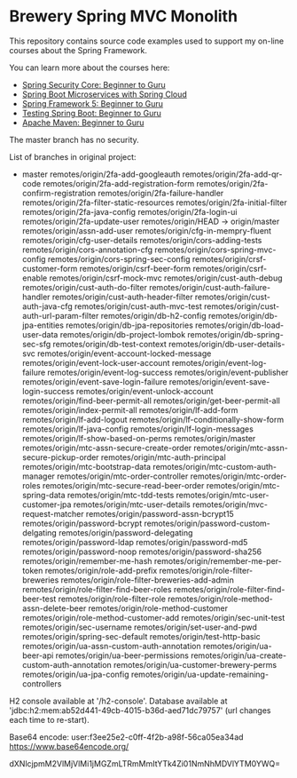 # Brewery Spring MVC Monolith

This repository contains source code examples used to support my on-line courses about the Spring Framework.

You can learn more about the courses here:
* [Spring Security Core: Beginner to Guru](https://www.udemy.com/course/spring-security-core-beginner-to-guru/?referralCode=306F288EB78688C0F3BC)
* [Spring Boot Microservices with Spring Cloud](https://www.udemy.com/course/spring-boot-microservices-with-spring-cloud-beginner-to-guru/?referralCode=6142D427AE53031FEF38)
* [Spring Framework 5: Beginner to Guru](https://www.udemy.com/course/spring-framework-5-beginner-to-guru/?referralCode=6D9ECD1F93988FEE5CE9)
* [Testing Spring Boot: Beginner to Guru](https://www.udemy.com/course/testing-spring-boot-beginner-to-guru/?referralCode=EFFE87DDE96C8541B2EE)
* [Apache Maven: Beginner to Guru](https://www.udemy.com/course/apache-maven-beginner-to-guru/?referralCode=0B91047D034706031F51)

The master branch has no security.

List of branches in original project:

* master
  remotes/origin/2fa-add-googleauth
  remotes/origin/2fa-add-qr-code
  remotes/origin/2fa-add-registration-form
  remotes/origin/2fa-confirm-registration
  remotes/origin/2fa-failure-handler
  remotes/origin/2fa-filter-static-resources
  remotes/origin/2fa-initial-filter
  remotes/origin/2fa-java-config
  remotes/origin/2fa-login-ui
  remotes/origin/2fa-update-user
  remotes/origin/HEAD -> origin/master
  remotes/origin/assn-add-user
  remotes/origin/cfg-in-mempry-fluent
  remotes/origin/cfg-user-details
  remotes/origin/cors-adding-tests
  remotes/origin/cors-annotation-cfg
  remotes/origin/cors-spring-mvc-config
  remotes/origin/cors-spring-sec-config
  remotes/origin/crsf-customer-form
  remotes/origin/csrf-beer-form
  remotes/origin/csrf-enable
  remotes/origin/csrf-mock-mvc
  remotes/origin/cust-auth-debug
  remotes/origin/cust-auth-do-filter
  remotes/origin/cust-auth-failure-handler
  remotes/origin/cust-auth-header-filter
  remotes/origin/cust-auth-java-cfg
  remotes/origin/cust-auth-mvc-test
  remotes/origin/cust-auth-url-param-filter
  remotes/origin/db-h2-config
  remotes/origin/db-jpa-entities
  remotes/origin/db-jpa-repositories
  remotes/origin/db-load-user-data
  remotes/origin/db-project-lombok
  remotes/origin/db-spring-sec-sfg
  remotes/origin/db-test-context
  remotes/origin/db-user-details-svc
  remotes/origin/event-account-locked-message
  remotes/origin/event-lock-user-account
  remotes/origin/event-log-failure
  remotes/origin/event-log-success
  remotes/origin/event-publisher
  remotes/origin/event-save-login-failure
  remotes/origin/event-save-login-success
  remotes/origin/event-unlock-account
  remotes/origin/find-beer-permit-all
  remotes/origin/get-beer-permit-all
  remotes/origin/index-permit-all
  remotes/origin/lf-add-form
  remotes/origin/lf-add-logout
  remotes/origin/lf-conditionally-show-form
  remotes/origin/lf-java-config
  remotes/origin/lf-login-messages
  remotes/origin/lf-show-based-on-perms
  remotes/origin/master
  remotes/origin/mtc-assn-secure-create-order
  remotes/origin/mtc-assn-secure-pickup-order
  remotes/origin/mtc-auth-principal
  remotes/origin/mtc-bootstrap-data
  remotes/origin/mtc-custom-auth-manager
  remotes/origin/mtc-order-controller
  remotes/origin/mtc-order-roles
  remotes/origin/mtc-secure-read-beer-order
  remotes/origin/mtc-spring-data
  remotes/origin/mtc-tdd-tests
  remotes/origin/mtc-user-customer-jpa
  remotes/origin/mtc-user-details
  remotes/origin/mvc-request-matcher
  remotes/origin/password-assn-bcrypt15
  remotes/origin/password-bcrypt
  remotes/origin/password-custom-delgating
  remotes/origin/password-delegating
  remotes/origin/password-ldap
  remotes/origin/password-md5
  remotes/origin/password-noop
  remotes/origin/password-sha256
  remotes/origin/remember-me-hash
  remotes/origin/remember-me-per-token
  remotes/origin/role-add-prefix
  remotes/origin/role-filter-breweries
  remotes/origin/role-filter-breweries-add-admin
  remotes/origin/role-filter-find-beer-roles
  remotes/origin/role-filter-find-beer-test
  remotes/origin/role-filter-role
  remotes/origin/role-method-assn-delete-beer
  remotes/origin/role-method-customer
  remotes/origin/role-method-customer-add
  remotes/origin/sec-unit-test
  remotes/origin/sec-username
  remotes/origin/set-user-and-pwd
  remotes/origin/spring-sec-default
  remotes/origin/test-http-basic
  remotes/origin/ua-assn-custom-auth-annotation
  remotes/origin/ua-beer-api
  remotes/origin/ua-beer-permissions
  remotes/origin/ua-create-custom-auth-annotation
  remotes/origin/ua-customer-brewery-perms
  remotes/origin/ua-jpa-config
  remotes/origin/ua-update-remaining-controllers

H2 console available at '/h2-console'. Database available at 'jdbc:h2:mem:ab52d441-49cb-4015-b36d-aed71dc79757' (url changes each time to re-start).

Base64 encode: 
user:f3ee25e2-c0ff-4f2b-a98f-56ca05ea34ad
https://www.base64encode.org/

dXNlcjpmM2VlMjVlMi1jMGZmLTRmMmItYTk4Zi01NmNhMDVlYTM0YWQ=


